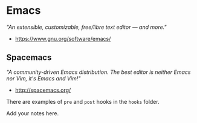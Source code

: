 # Emacs
_"An extensible, customizable, free/libre text editor — and more."_

* https://www.gnu.org/software/emacs/

## Spacemacs

_"A community-driven Emacs distribution. The best editor is neither Emacs nor Vim, it's Emacs and Vim!"_

* http://spacemacs.org/

There are examples of `pre` and `post` hooks in the `hooks` folder.

Add your notes here.
